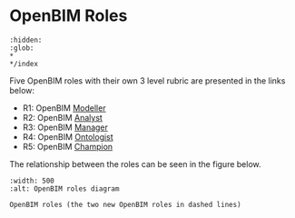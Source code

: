 # OpenBIM Roles

```{toctree}
:hidden:
:glob:
*
*/index
```

Five OpenBIM roles with their own 3 level rubric are presented in the links below:

* R1: OpenBIM [Modeller](https://timmcginley.github.io/41934/Roles/Modeller)
* R2: OpenBIM [Analyst](https://timmcginley.github.io/41934/Roles/Analyst)
* R3: OpenBIM [Manager](https://timmcginley.github.io/41934/Roles/Manager)
* R4: OpenBIM [Ontologist](https://timmcginley.github.io/41934/Roles/Ontologist)
* R5: OpenBIM [Champion](https://timmcginley.github.io/41934/Roles/Champion)

The relationship between the roles can be seen in the figure below.


```{figure} img/roles.png
:width: 500
:alt: OpenBIM roles diagram

OpenBIM roles (the two new OpenBIM roles in dashed lines)
```